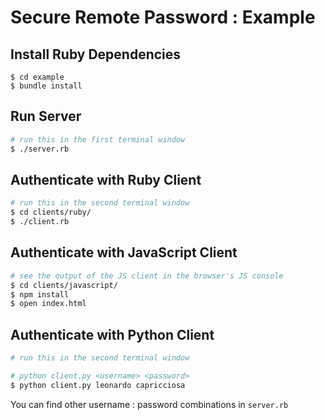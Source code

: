 # Secure Remote Password : Example

## Install Ruby Dependencies

```
$ cd example
$ bundle install
```

## Run Server

```sh
# run this in the first terminal window
$ ./server.rb
```

## Authenticate with Ruby Client

```sh
# run this in the second terminal window
$ cd clients/ruby/
$ ./client.rb
```

## Authenticate with JavaScript Client

```sh
# see the output of the JS client in the browser's JS console
$ cd clients/javascript/
$ npm install
$ open index.html
```

## Authenticate with Python Client

```sh
# run this in the second terminal window

# python client.py <username> <password>
$ python client.py leonardo capricciosa
```

You can find other username : password combinations in `server.rb`
